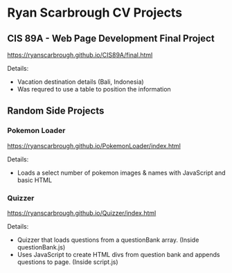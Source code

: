 # Ryan Scarbrough CV Projects

## CIS 89A - Web Page Development Final Project
https://ryanscarbrough.github.io/CIS89A/final.html

Details:
- Vacation destination details (Bali, Indonesia)
- Was requred to use a table to position the information

## Random Side Projects

### Pokemon Loader
https://ryanscarbrough.github.io/PokemonLoader/index.html

Details:
- Loads a select number of pokemon images & names with JavaScript and basic HTML

### Quizzer
https://ryanscarbrough.github.io/Quizzer/index.html

Details:
- Quizzer that loads questions from a questionBank array. (Inside questionBank.js)
- Uses JavaScript to create HTML divs from question bank and appends questions to page. (Inside script.js)
